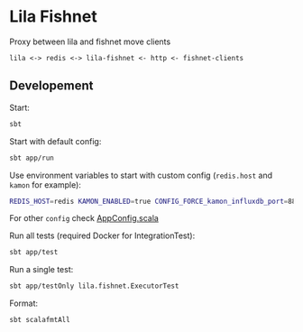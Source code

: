 # Lila Fishnet

Proxy between lila and fishnet move clients

```
lila <-> redis <-> lila-fishnet <- http <- fishnet-clients
```

## Developement

Start:
```sh
sbt
```

Start with default config:
```sh
sbt app/run
```

Use environment variables to start with custom config (`redis.host` and `kamon` for example):
```sh
REDIS_HOST=redis KAMON_ENABLED=true CONFIG_FORCE_kamon_influxdb_port=8888 sbt app/run
```

For other `config` check [AppConfig.scala](https://github.com/lichess-org/lila-fishnet/blob/master/app/src/main/scala/AppConfig.scala)

Run all tests (required Docker for IntegrationTest):
```sh
sbt app/test
```

Run a single test:
```sh
sbt app/testOnly lila.fishnet.ExecutorTest
```

Format:
```sh
sbt scalafmtAll
```
